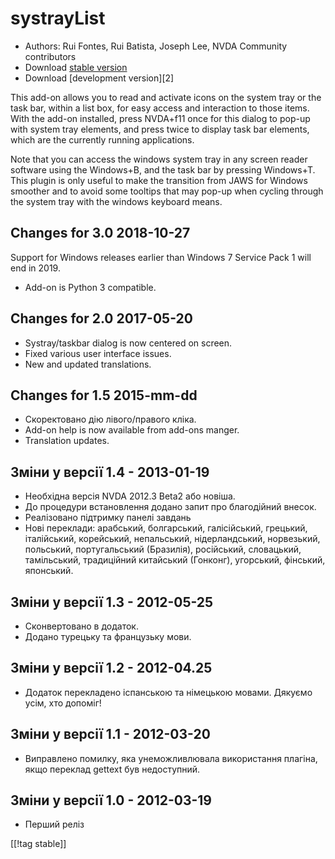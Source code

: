 # systrayList #

*   Authors: Rui Fontes, Rui Batista, Joseph Lee, NVDA Community
    contributors
*   Download [stable version][1]
*   Download [development version][2]

This add-on allows you to read and activate icons on the system tray or the
task bar, within a list box, for easy access and interaction to those
items. With the add-on installed, press NVDA+f11 once for this dialog to
pop-up with system tray elements, and press twice to display task bar
elements, which are the currently running applications.

Note that you can access the windows system tray in any screen reader
software using the Windows+B, and the task bar by pressing Windows+T. This
plugin is only useful to make the transition from JAWS for Windows smoother
and to avoid some tooltips that may pop-up when cycling through the system
tray with the windows keyboard means.

## Changes for 3.0 2018-10-27 ##

Support for Windows releases earlier than Windows 7 Service Pack 1 will end
in 2019.

* Add-on is Python 3 compatible.

## Changes for 2.0 2017-05-20 ##

* Systray/taskbar dialog is now centered on screen.
* Fixed various user interface issues.
* New and updated translations.

## Changes for 1.5 2015-mm-dd ##

* Скоректовано дію лівого/правого кліка.
* Add-on help is now available from add-ons manger.
* Translation updates.

## Зміни у версії 1.4 - 2013-01-19 ##

* Необхідна версія NVDA 2012.3 Beta2 або новіша.
* До процедури встановлення додано запит про благодійний внесок.
* Реалізовано підтримку панелі завдань
* Нові переклади: арабський, болгарський,  галісійський, грецький,
  італійський, корейський, непальський, нідерландський, норвезький,
  польський, португальський (Бразилія), російський, словацький, тамільський,
  традиційний китайський (Гонконг), угорський, фінський, японський.

## Зміни у версії 1.3 - 2012-05-25 ##

* Сконвертовано в додаток.
* Додано турецьку та французьку мови.

## Зміни у версії 1.2 - 2012-04.25 ##

* Додаток перекладено іспанською та німецькою мовами. Дякуємо усім, хто
  допоміг!

## Зміни у версії 1.1 - 2012-03-20 ##

* Виправлено помилку, яка унеможливлювала використання плагіна, якщо
  переклад gettext був недоступний.

## Зміни у версії 1.0 - 2012-03-19 ##

* Перший реліз

[[!tag stable]]

[1]: https://addons.nvda-project.org/files/get.php?file=st
